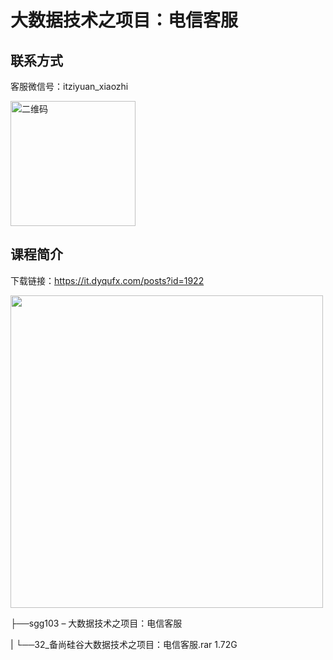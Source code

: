 # 大数据技术之项目：电信客服

## 联系方式

客服微信号：itziyuan_xiaozhi

<img src="https://ziyuanyun.oss-cn-guangzhou.aliyuncs.com/common/20240614073449/666b82192834a.jpg" width="200" height="200" alt="二维码">

## 课程简介

下载链接：https://it.dyqufx.com/posts?id=1922

<img src="https://ziyuanyun.oss-cn-guangzhou.aliyuncs.com/yun/20240515183605/66449015e5c3a.jpg" width="500" alt="">

  ├──sgg103 &#8211; 大数据技术之项目：电信客服

 | └──32_备尚硅谷大数据技术之项目：电信客服.rar 1.72G

  